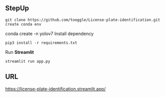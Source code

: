 ## StepUp
```
git clone https://github.com/tooggle/License-plate-identification.git
create conda env
```
conda create -n yolov7
Install dependency
```
pip3 install -r requirements.txt
```
Run **Streamlit**
```
streamlit run app.py
```

 ## URL
 https://license-plate-identification.streamlit.app/
